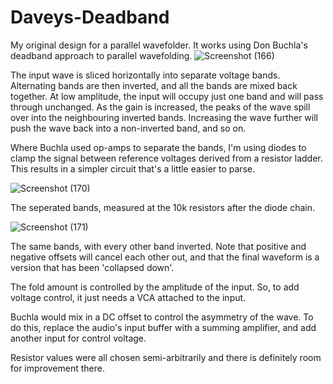 # Daveys-Deadband
My original design for a parallel wavefolder. It works using Don Buchla's deadband approach to parallel wavefolding.
![Screenshot (166)](https://github.com/user-attachments/assets/f6ca13f9-88ce-4b33-990b-c5e26f4059dd)

The input wave is sliced horizontally into separate voltage bands. Alternating bands are then inverted, and all the bands are mixed back together.
At low amplitude, the input will occupy just one band and will pass through unchanged.
As the gain is increased, the peaks of the wave spill over into the neighbouring inverted bands.
Increasing the wave further will push the wave back into a non-inverted band, and so on.

Where Buchla used op-amps to separate the bands, I'm using diodes to clamp the signal between reference voltages derived from a resistor ladder.
This results in a simpler circuit that's a little easier to parse.

![Screenshot (170)](https://github.com/user-attachments/assets/910cda5a-5d79-4871-9270-1e015568426b)

The seperated bands, measured at the 10k resistors after the diode chain.

![Screenshot (171)](https://github.com/user-attachments/assets/7c63b4b7-cee6-4831-8ee4-62eae532ef7b)

The same bands, with every other band inverted. Note that positive and negative offsets will cancel each other out,
and that the final waveform is a version that has been 'collapsed down'.

The fold amount is controlled by the amplitude of the input. So, to add voltage control, it just needs a VCA attached to the input.

Buchla would mix in a DC offset to control the asymmetry of the wave. 
To do this, replace the audio's input buffer with a summing amplifier, and add another input for control voltage.

Resistor values were all chosen semi-arbitrarily and there is definitely room for improvement there.
